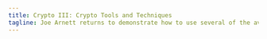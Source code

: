```yaml
---
title: Crypto III: Crypto Tools and Techniques
tagline: Joe Arnett returns to demonstrate how to use several of the available tools for securing data including VeraCrypt, GPG, Enigmail, and a couple others. (Slides forthcoming)
---
```

